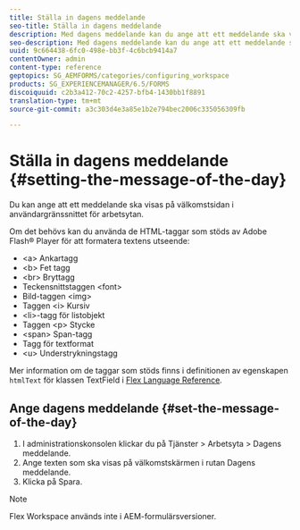 ```yaml
---
title: Ställa in dagens meddelande
seo-title: Ställa in dagens meddelande
description: Med dagens meddelande kan du ange att ett meddelande ska visas på välkomstsidan i gränssnittet för arbetsytan.
seo-description: Med dagens meddelande kan du ange att ett meddelande ska visas på välkomstsidan i gränssnittet för arbetsytan.
uuid: 9c664438-6fc0-498e-bb3f-4c6bcb9414a7
contentOwner: admin
content-type: reference
geptopics: SG_AEMFORMS/categories/configuring_workspace
products: SG_EXPERIENCEMANAGER/6.5/FORMS
discoiquuid: c2b3a412-70c2-4257-bfb4-1430bb1f8891
translation-type: tm+mt
source-git-commit: a3c303d4e3a85e1b2e794bec2006c335056309fb

---
```



# Ställa in dagens meddelande {#setting-the-message-of-the-day}

Du kan ange att ett meddelande ska visas på välkomstsidan i användargränssnittet för arbetsytan.

Om det behövs kan du använda de HTML-taggar som stöds av Adobe Flash® Player för att formatera textens utseende:

* &lt;a> Ankartagg
* &lt;b> Fet tagg
* &lt;br> Bryttagg
* Teckensnittstaggen &lt;font>
* Bild-taggen &lt;img>
* Taggen &lt;i> Kursiv
* &lt;li>-tagg för listobjekt
* Taggen &lt;p> Stycke
* &lt;span> Span-tagg
* Tagg för textformat
* &lt;u> Understrykningstagg

Mer information om de taggar som stöds finns i definitionen av egenskapen `htmlText` för klassen TextField i [Flex Language Reference](https://www.adobe.com/support/documentation/en/flex/).

## Ange dagens meddelande {#set-the-message-of-the-day}

1. I administrationskonsolen klickar du på Tjänster > Arbetsyta > Dagens meddelande.
1. Ange texten som ska visas på välkomstskärmen i rutan Dagens meddelande.
1. Klicka på Spara.

>[!NOTE]
>
>Flex Workspace används inte i AEM-formulärsversioner.

